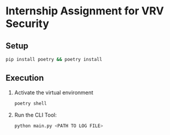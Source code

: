 # Internship Assignment for VRV Security

## Setup

```sh
pip install poetry && poetry install
```

## Execution

1. Activate the virtual environment

    ```sh
    poetry shell
    ```

2. Run the CLI Tool:

    ```sh
    python main.py <PATH TO LOG FILE>
    ```
